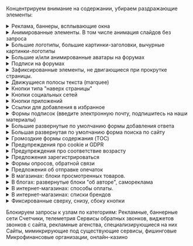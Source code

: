 Концентрируем внимание на содержании, убираем раздражающие элементы:

<!-- realization of spoilers in Markdown: 
https://stackoverflow.com/questions/32814161/how-to-make-spoiler-text-in-github-wiki-pages -->

<details>
    <summary>
        Реклама, баннеры, всплывающие окна
    </summary>
    Да, реклама - двигатель торговли, но зачастую очень уж она навязчивая
</details>

<details>
    <summary>
        Анимированные элементы. В том числе анимация слайдов без запроса
    </summary>
    (пожалуйста, не надо мельтешить)
</details>

<details>
    <summary>
        Большие логотипы, большие картинки-заголовки, вычурные картинки-логотипы
    </summary>
    (можно уже начать читать, а не пролистывать шапку в пол-экрана?)
</details>

<details>
    <summary>
        Большие и/или анимированные аватары на форумах
    </summary>
    (оттягивают на себя непропорционально много внимания)
</details>

<details>
    <summary>
        Подписи на форумах
    </summary>
    (от десятого прочтения одной и той же глубокомысленной фразы радости читателю не добавится)
</details>

<details>
    <summary>
        Зафиксированные элементы, не двигающиеся при прокрутке страницы.
    </summary>
    (при прокрутке текст плавно уходит вверх, а какая-то кнопка остается прибитой гвоздями, отвлекая внимание)
</details>

<details>
    <summary>
        Движущиеся полосы текста (marquee)
    </summary>
    (дизайнеру не хватило места на экране? Или это отголоски старых биржевых сводок?)
</details>

<details>
    <summary>
        Кнопки типа "наверх страницы"
    </summary>
    (отнимающие место и зачастую еще и зафиксированные)
</details>

<details>
    <summary>
        Кнопки социальных сетей
    </summary>
    (возможно, посетитель и захочет вступить в группу, связанную с сайтом, но не надо тыкать ими в лицо)
</details>

<details>
    <summary>
        Кнопки приложений
    </summary>
    (и так понятно, что многие крупные сервисы имеют свои приложения. Если посетитель заинтересуется ими, он отлично найдет их в маркете. Другой вопрос, какого они качества и насколько они нужны)
</details>

<details>
    <summary>
        Ссылки для добавления в избранное
    </summary>
    (это стандартная функция браузера, визуальный мусор не нужен)
</details>

<details>
    <summary>
        Формы подписок (введите электронную почту, подпишитесь на наши материалы)
    </summary>
    (только на отдельной странице сайта)
</details>

<details>
    <summary>
        Большие развернутые по умолчанию формы добавления ответа
    </summary>
    (либо маленькая формочка, либо раскрытие по клику)
</details>

<details>
    <summary>
        Большая развернутая по умолчанию форма поиска по сайту
    </summary>
    (либо маленькая формочка, либо гугл/яндекс/бинг)
</details>

<details>
    <summary>
        Громоздкие формы содержания (TOC)
    </summary>
    (вы читаете книгу с оглавления? С заголовками понятно, давайте уже перейдем на материал, ради которого мы пришли)
</details>

<details>
    <summary>
        Предупреждения про cookie и GDPR
    </summary>    
    (мы понимаем, что вы хотите выполнить требования европейских регуляторов, но эти окна не несут полезной информации)
</details>

<details>
    <summary>
        Предупреждения про соответствие возрасту
    </summary>
    (российские требования или дурость веб-дизайнеров? Но выглядит довольно нелепо.)
</details>

<details>
    <summary>
        Предложения зарегистрироваться
    </summary>
    (кнопки/ссылки в меню вполне достаточно)
</details>

<details>
    <summary>
        Формы опросов, обратной связи
    </summary>
    ("ваше мнение очень важно для нас*"? *На самом деле довольно редко.)
</details>

<details>
    <summary>
        Предложения об отправке опечаток
    </summary>
    (опечаток обычно не случается, а это предупреждение постоянно мозолит глаза)
</details>

<details>
    <summary>
        В магазинах: блоки просмотренных товаров.
    </summary>
    (мы не страдаем потерей памяти. И, возможно, в этот раз пришли в посмотреть совсем другие товары, чем в прошлый раз)
</details>

<details>
    <summary>
        В блогах: развернутые блоки "об авторе", самореклама
    </summary>
    (кнопки/ссылки в меню вполне достаточно. Не стоит на каждой странице пихать читателю свой портрет)
</details>

<details>
    <summary>
        В интернет-магазинах: способы оплаты.
    </summary>
    (чаще всего и с иконками платежных систем)
</details>

<details>
    <summary>
        В интернет-магазинах: списки брендов
    </summary>
    (всех подряд, да. Ужасно полезно.)
</details>

<details>
    <summary>
        Фиксированные сверху, снизу, сбоку кнопки
    </summary>
    (обычно этим страдают интернет-магазины. Поисковым системам разрешаем фиксировать строку, остальным, извините, нет)
</details>


Блокируем запросы к узлам по категориям:
Рекламные, баннерные сети
Счетчики, телеметрия
Сервисы обратных звонков, виджетов звонков с сайта, рекламные агенства, специализирующиеся на них
Сайты, мимикрирующие под существующие сервисы, фишинговые
Микрофинансовые организации, онлайн-казино

